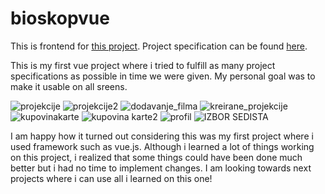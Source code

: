 # bioskopvue

 This is frontend for [this project](https://github.com/aleksandark99/OWP_Projekat).
 Project specification can be found [here](https://drive.google.com/file/d/1R-pI6pwEbrrqtTeTW-TMeCXAMRt8f0nQ/view?usp=sharing).
 
 This is my first vue project where i tried to fulfill as many project specifications as possible in time we were given.
 My personal goal was to make it usable on all sreens.


![projekcije](https://user-images.githubusercontent.com/48245241/98239953-0a506480-1f69-11eb-8bcb-94002e617312.png)
![projekcije2](https://user-images.githubusercontent.com/48245241/98239961-0cb2be80-1f69-11eb-9153-bfcac2287c1f.png)
![dodavanje_filma](https://user-images.githubusercontent.com/48245241/98239977-0e7c8200-1f69-11eb-8ecc-6686f7e045bd.png)
![kreirane_projekcije](https://user-images.githubusercontent.com/48245241/98239997-13413600-1f69-11eb-8dd5-8cc0f03dff3c.png)
![kupovinakarte](https://user-images.githubusercontent.com/48245241/98240013-1a684400-1f69-11eb-88ae-c3b9337fd59f.png)
![kupovina karte2](https://user-images.githubusercontent.com/48245241/98240025-205e2500-1f69-11eb-93fd-bde14021c72a.png)
![profil](https://user-images.githubusercontent.com/48245241/98240035-22c07f00-1f69-11eb-9a5f-648347cbe046.png)
![IZBOR SEDISTA](https://user-images.githubusercontent.com/48245241/98240046-2522d900-1f69-11eb-8692-858495d2c4b0.png)

I am happy how it turned out considering this was my first project where i used framework such as vue.js.
Although i learned a lot of things working on this project, i realized that some things could have been done much better but i had no time to implement changes.
I am looking towards next projects where i can use all i learned on this one!

